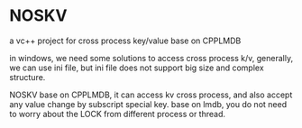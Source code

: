 # NOSKV
a vc++ project for cross process key/value base on CPPLMDB

in windows, we need some solutions to  access cross process k/v,  generally, we can use ini file, but ini file does not support big size and complex structure.

NOSKV base on CPPLMDB, it can access kv cross process, and also accept any value change by subscript special key.
base on lmdb, you do not need to worry about the LOCK from different process or thread.

